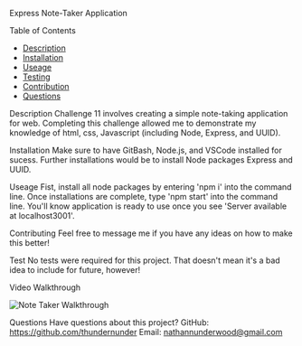 Express Note-Taker Application 

Table of Contents
* [Description](#description)
* [Installation](#installation)
* [Useage](#useage)
* [Testing](#test)
* [Contribution](#contribution)
* [Questions](#questions)

Description
Challenge 11 involves creating a simple note-taking application for web. Completing this challenge allowed me to demonstrate my knowledge of html, css, Javascript (including Node, Express, and UUID). 

Installation
Make sure to have GitBash, Node.js, and VSCode installed for sucess. Further installations would be to install Node packages Express and UUID. 

Useage
Fist, install all node packages by entering 'npm i' into the command line. Once installations are complete, type 'npm start' into the command line. You'll know application is ready to use once you see 'Server available at localhost3001'. 

Contributing
Feel free to message me if you have any ideas on how to make this better!

Test
No tests were required for this project. That doesn't mean it's a bad idea to include for future, however!

Video Walkthrough

![Note Taker Walkthrough ](https://user-images.githubusercontent.com/98553537/190959854-6e5910ed-9d6c-4c07-b796-1181fc8dcaa7.gif)

Questions
Have questions about this project?
GitHub: https://github.com/thundernunder
Email: nathannunderwood@gmail.com
